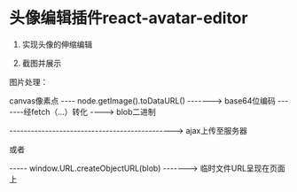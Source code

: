 # 头像编辑插件react-avatar-editor

1. 实现头像的伸缩编辑

2. 截图并展示

图片处理：

canvas像素点 ---- node.getImage().toDataURL() -------> base64位编码 -------经fetch（...）转化 ----> blob二进制

----------------------------------------------> ajax上传至服务器

或者

----- window.URL.createObjectURL(blob) -------> 临时文件URL呈现在页面上
